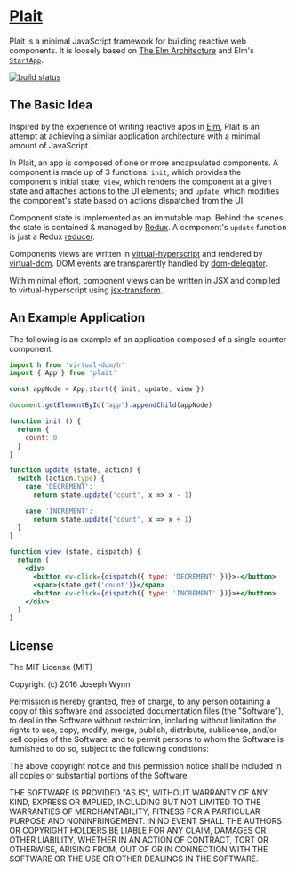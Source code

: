 # [Plait](https://wildlyinaccurate.com/plait/)

Plait is a minimal JavaScript framework for building reactive web components. It is loosely based on <a href="https://github.com/evancz/elm-architecture-tutorial/">The Elm Architecture</a> and Elm's <a href="https://github.com/evancz/start-app"><code>StartApp</code></a>.

[![build status](https://img.shields.io/travis/wildlyinaccurate/plait/master.svg?style=flat-square)](https://travis-ci.org/wildlyinaccurate/plait)

## The Basic Idea

Inspired by the experience of writing reactive apps in [Elm](http://elm-lang.org/), Plait is an attempt at achieving a similar application architecture with a minimal amount of JavaScript.

In Plait, an app is composed of one or more encapsulated components. A component is made up of 3 functions: `init`, which provides the component's initial state; `view`, which renders the component at a given state and attaches actions to the UI elements; and `update`, which modifies the component's state based on actions dispatched from the UI.

Component state is implemented as an immutable map. Behind the scenes, the state is contained & managed by [Redux](https://github.com/rackt/redux). A component's `update` function is just a Redux [reducer](http://rackt.org/redux/docs/basics/Reducers.html).

Components views are written in [virtual-hyperscript](https://github.com/Matt-Esch/virtual-dom/blob/master/virtual-hyperscript/README.md) and rendered by [virtual-dom](https://github.com/Matt-Esch/virtual-dom). DOM events are transparently handled by [dom-delegator](https://github.com/Raynos/dom-delegator).

With minimal effort, component views can be written in JSX and compiled to virtual-hyperscript using [jsx-transform](https://github.com/alexmingoia/jsx-transform).

## An Example Application

The following is an example of an application composed of a single counter component.

```jsx
import h from 'virtual-dom/h'
import { App } from 'plait'

const appNode = App.start({ init, update, view })

document.getElementById('app').appendChild(appNode)

function init () {
  return {
    count: 0
  }
}

function update (state, action) {
  switch (action.type) {
    case 'DECREMENT':
      return state.update('count', x => x - 1)

    case 'INCREMENT':
      return state.update('count', x => x + 1)
  }
}

function view (state, dispatch) {
  return (
    <div>
      <button ev-click={dispatch({ type: 'DECREMENT' })}>-</button>
      <span>{state.get('count')}</span>
      <button ev-click={dispatch({ type: 'INCREMENT' })}>+</button>
    </div>
  )
}
```

## License

The MIT License (MIT)

Copyright (c) 2016 Joseph Wynn

Permission is hereby granted, free of charge, to any person obtaining a copy
of this software and associated documentation files (the "Software"), to deal
in the Software without restriction, including without limitation the rights
to use, copy, modify, merge, publish, distribute, sublicense, and/or sell
copies of the Software, and to permit persons to whom the Software is
furnished to do so, subject to the following conditions:

The above copyright notice and this permission notice shall be included in all
copies or substantial portions of the Software.

THE SOFTWARE IS PROVIDED "AS IS", WITHOUT WARRANTY OF ANY KIND, EXPRESS OR
IMPLIED, INCLUDING BUT NOT LIMITED TO THE WARRANTIES OF MERCHANTABILITY,
FITNESS FOR A PARTICULAR PURPOSE AND NONINFRINGEMENT. IN NO EVENT SHALL THE
AUTHORS OR COPYRIGHT HOLDERS BE LIABLE FOR ANY CLAIM, DAMAGES OR OTHER
LIABILITY, WHETHER IN AN ACTION OF CONTRACT, TORT OR OTHERWISE, ARISING FROM,
OUT OF OR IN CONNECTION WITH THE SOFTWARE OR THE USE OR OTHER DEALINGS IN THE
SOFTWARE.
